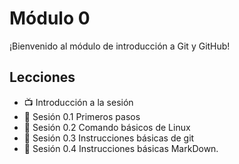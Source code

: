 # Módulo 0

¡Bienvenido al módulo de introducción a Git y GitHub!

## Lecciones
- :tv: Introducción a la sesión
- :notebook: Sesión 0.1 Primeros pasos
- :notebook: Sesión 0.2 Comando básicos de Linux
- :notebook: Sesión 0.3 Instrucciones básicas de git
- :notebook: Sesión 0.4 Instrucciones básicas MarkDown.